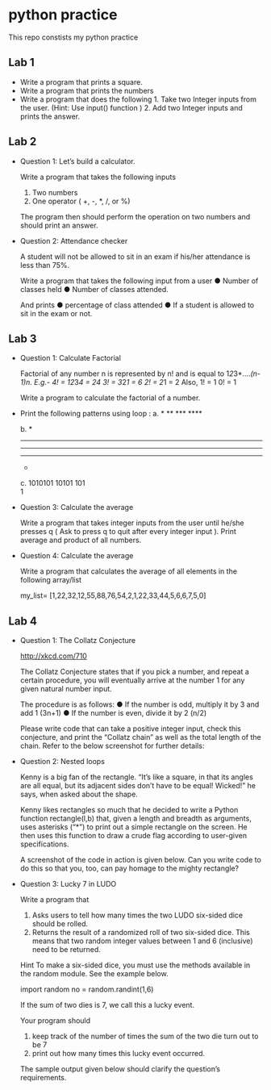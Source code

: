 <h1>python practice</h1>
<p>This repo constists my python practice</p>
<h2>Lab 1</h2>
<ul>
<li>Write a program that prints a square.</li>
<li>Write a program that prints the numbers</li>
<li>
Write a program that does the following
1.	Take two Integer inputs from the user. (Hint: Use input() function )
2.	Add two Integer inputs and prints the answer.
</li>
</ul>

<h2>Lab 2</h2>
<ul>
<li>
Question 1: Let’s build a calculator.

Write a program that takes the following inputs
1.	Two numbers
2.	One operator ( +, -, *, /, or %)

The program then should perform the operation on two numbers and should print an answer.

  </li>
<li>
Question 2: Attendance checker

A student will not be allowed to sit in an exam if his/her attendance is less than 75%.

Write a program that takes the following input from a user
●	Number of classes held
●	Number of classes attended.

And prints
●	percentage of class attended
●	If a student is allowed to sit in the exam or not.

</li>
</ul>


<h2>Lab 3</h2>
<ul>
<li>
Question 1: Calculate Factorial

Factorial of any number n is represented by n! and is equal to 1*2*3*....*(n-1)*n. E.g.-
4! = 1*2*3*4 = 24
3! = 3*2*1 = 6
2! = 2*1 = 2
Also,
1! = 1
0! = 1


Write a program to calculate the factorial of a number.


  </li>
<li>
Print the following patterns using loop :
a.
*
**
***
****

b.
   *  
 *** 
*****
 *** 
   *  




c.
1010101
 10101 
  101  
   1   


</li>

<li>
  Question 3: Calculate the average

Write a program that takes integer inputs from the user until he/she presses q ( Ask to press q to quit after every integer input ). Print average and product of all numbers.



  </li>
  
  
  <li>
  Question 4: Calculate the average

Write a program that calculates the average of all elements in the following array/list

my_list= [1,22,32,12,55,88,76,54,2,1,22,33,44,5,6,6,7,5,0]


  </li>

</ul>

<h2>Lab 4</h2>
<ul>
<li>
  Question 1: The Collatz Conjecture
 
http://xkcd.com/710


The Collatz Conjecture states that if you pick a number, and repeat a certain procedure, you will eventually arrive at the number 1 for any given natural number input. 

The procedure is as follows: 
●	If the number is odd, multiply it by 3 and add 1  (3n+1) 
●	If the number is even, divide it by 2 (n/2)


Please write code that can take a positive integer input, check this conjecture, and print the “Collatz chain” as well as the total length of the chain. Refer to the below screenshot for further details:
 


  </li>
  
  
  <li>
  Question 2: Nested loops

Kenny is a big fan of the rectangle. “It’s like a square, in that its angles are all equal, but its adjacent sides don’t have to be equal! Wicked!” he says, when asked about the shape. 

Kenny likes rectangles so much that he decided to write a Python function rectangle(l,b) that, given a length and breadth as arguments, uses asterisks (“*”) to print out a simple rectangle on the screen. He then uses this function to draw a crude flag according to user-given specifications. 

A screenshot of the code in action is given below. Can you write code to do this so that you, too, can pay homage to the mighty rectangle?


 


  </li>
  
  <li>
  Question 3: Lucky 7 in LUDO

Write a program that 
1.	Asks users to tell how many times the two LUDO six-sided dice should be rolled.
2.	Returns the result of a randomized roll of two six-sided dice. This means that two random integer values between 1 and 6 (inclusive) need to be returned. 

Hint
To make a six-sided dice, you must use the methods available in the random module. See the example below.

import random
no = random.randint(1,6)



If the sum of two dies is 7, we call this a lucky event.

Your program should 
1.	keep track of the number of times the sum of the two die turn out to be 7
2.	print out how many times this lucky event occurred. 

The sample output given below should clarify the question’s requirements. 

  </li>
</ul>

